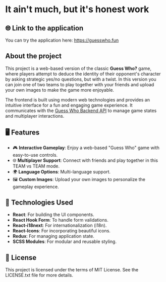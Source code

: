 # It ain't much, but it's honest work

## 🌐 Link to the application

You can try the application here: https://guesswho.fun

## About the project

This project is a web-based version of the classic **Guess Who?** game, where players attempt to deduce the identity of their opponent's character by asking strategic yes/no questions,
but with a twist. In this version you can join one of two teams to play together with your friends and upload your own images to make the game more enjoyable.

The frontend is built using modern web technologies and provides an intuitive interface for a fun and engaging game experience.
It communicates with the [Guess Who Backend API](https://github.com/Dantomaz/guess-who) to manage game states and multiplayer interactions.

## 🖥️ Features

- 🎮 **Interactive Gameplay**: Enjoy a web-based "Guess Who" game with easy-to-use controls.
- 🌐 **Multiplayer Support**: Connect with friends and play together in this TEAM vs TEAM mode.
- 🌍 **Language Options**: Multi-language support.
- 🖼️ **Custom Images**: Upload your own images to personalize the gameplay experience.

## 🚀 Technologies Used

- **React**: For building the UI components.
- **React Hook Form**: To handle form validations.
- **React-i18next**: For internationalization (i18n).
- **React-Icons**: For incorporating beautiful icons.
- **Redux**: For managing application state.
- **SCSS Modules**: For modular and reusable styling.

## 📄 License

This project is licensed under the terms of MIT License. See the LICENSE.txt file for more details.
